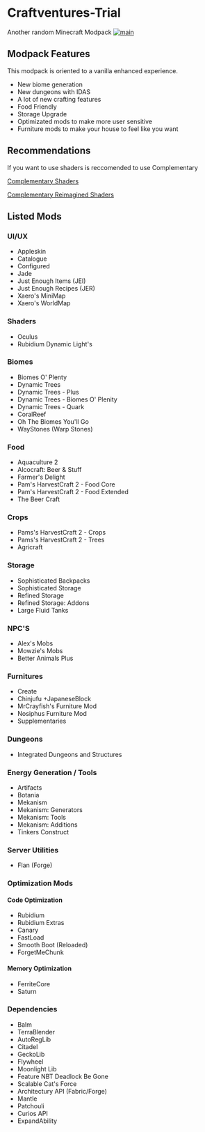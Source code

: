# Craftventures-Trial
Another random Minecraft Modpack
[![main](https://github.com/Dokman/Craftventures-Trial/actions/workflows/main.yml/badge.svg)](https://github.com/Dokman/Craftventures-Trial/actions/workflows/main.yml)

## Modpack Features
This modpack is oriented to a vanilla enhanced experience.

- New biome generation
- New dungeons with IDAS
- A lot of new crafting features
- Food Friendly
- Storage Upgrade
- Optimizated mods to make more user sensitive
- Furniture mods to make your house to feel like you want 

## Recommendations
If you want to use shaders is reccomended to use Complementary

[Complementary Shaders](https://www.curseforge.com/minecraft/customization/complementary-shaders)

[Complementary Reimagined Shaders](https://www.complementary.dev/reimagined/)


## Listed Mods

### UI/UX
- Appleskin
- Catalogue
- Configured
- Jade
- Just Enough Items (JEI)
- Just Enough Recipes (JER)
- Xaero's MiniMap
- Xaero's WorldMap

### Shaders
- Oculus
- Rubidium Dynamic Light's

### Biomes
- Biomes O' Plenty
- Dynamic Trees
- Dynamic Trees - Plus
- Dynamic Trees - Biomes O' Plenity
- Dynamic Trees - Quark
- CoralReef
- Oh The Biomes You'll Go
- WayStones (Warp Stones)


### Food
- Aquaculture 2
- Alcocraft: Beer & Stuff
- Farmer's Delight
- Pam's HarvestCraft 2 - Food Core
- Pam's HarvestCraft 2 - Food Extended
- The Beer Craft

### Crops
- Pams's HarvestCraft 2 - Crops
- Pams's HarvestCraft 2 - Trees
- Agricraft

### Storage
- Sophisticated Backpacks
- Sophisticated Storage
- Refined Storage
- Refined Storage: Addons
- Large Fluid Tanks

### NPC'S
- Alex's Mobs
- Mowzie's Mobs
- Better Animals Plus

### Furnitures
- Create
- Chinjufu +JapaneseBlock
- MrCrayfish's Furniture Mod
- Nosiphus Furniture Mod
- Supplementaries

### Dungeons
- Integrated Dungeons and Structures

### Energy Generation / Tools
- Artifacts
- Botania
- Mekanism
- Mekanism: Generators
- Mekanism: Tools
- Mekanism: Additions
- Tinkers Construct

### Server Utilities
- Flan (Forge)



### Optimization Mods

#### Code Optimization
- Rubidium
- Rubidium Extras
- Canary
- FastLoad
- Smooth Boot (Reloaded)
- ForgetMeChunk

#### Memory Optimization
- FerriteCore
- Saturn


### Dependencies
- Balm
- TerraBlender
- AutoRegLib
- Citadel
- GeckoLib
- Flywheel
- Moonlight Lib
- Feature NBT Deadlock Be Gone
- Scalable Cat's Force
- Architectury API (Fabric/Forge)
- Mantle
- Patchouli
- Curios API
- ExpandAbility